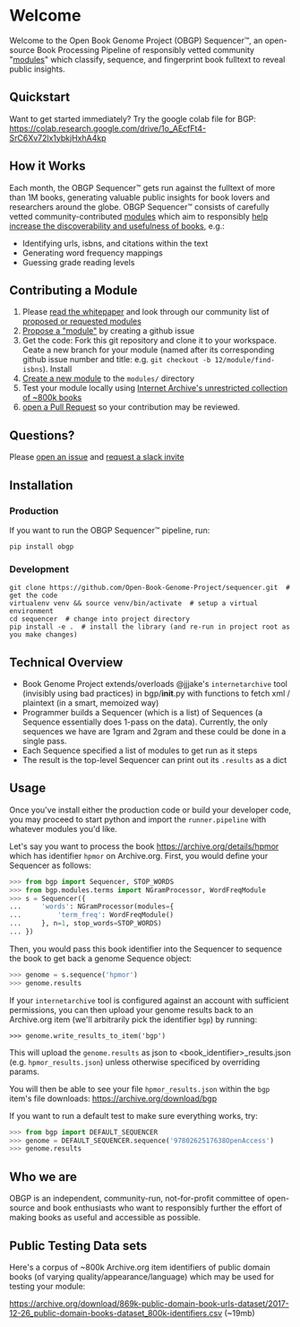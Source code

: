 # Welcome

Welcome to the Open Book Genome Project (OBGP) Sequencer™, an open-source Book Processing Pipeline of responsibly vetted community "[modules](https://github.com/Open-Book-Genome-Project/sequencer/tree/master/bgp/modules)" which classify, sequence, and fingerprint book fulltext to reveal public insights.

## Quickstart

Want to get started immediately? Try the google colab file for BGP:
https://colab.research.google.com/drive/1o_AEcfFt4-SrC6Xv72lx1ybkjHxhA4kp

## How it Works

Each month, the OBGP Sequencer™ gets run against the fulltext of more than 1M books, generating valuable public insights for book lovers and researchers around the globe. OBGP Sequencer™ consists of carefully vetted community-contributed [modules](https://github.com/Open-Book-Genome-Project/sequencer/tree/master/bgp/modules) which aim to responsibly [help increase the discoverability and usefulness of books](https://docs.google.com/document/d/1eybbw_qZ3EE9CJg868BhPuq5z_36Wq2G0Ki3Lkde9v8/edit?ts=5e5edcd1#heading=h.dj2jqsxuy8my), e.g.:
- Identifying urls, isbns, and citations within the text
- Generating word frequency mappings
- Guessing grade reading levels

## Contributing a Module

1. Please [read the whitepaper](https://docs.google.com/document/d/1eybbw_qZ3EE9CJg868BhPuq5z_36Wq2G0Ki3Lkde9v8/edit?ts=5e5edcd1#) and look through our community list of [proposed or requested modules](https://docs.google.com/document/d/1eybbw_qZ3EE9CJg868BhPuq5z_36Wq2G0Ki3Lkde9v8/edit?ts=5e5edcd1#heading=h.dj2jqsxuy8my)
2. [Propose a "module"](https://github.com/Open-Book-Genome-Project/sequencer/issues/new) by creating a github issue
3. Get the code: Fork this git repository and clone it to your workspace. Ceate a new branch for your module (named after its corresponding github issue number and title: e.g. `git checkout -b 12/module/find-isbns`). Install
4. [Create a new module](https://github.com/Open-Book-Genome-Project/sequencer/new/master) to the `modules/` directory
5. Test your module locally using [Internet Archive's unrestricted collection of ~800k books](https://docs.google.com/document/d/10cNGGYrDFu0BJg-pUYYzKpjB1TWkqKspTZl2YG-yLJ4/edit?fbclid=IwAR3fx-LPu7D4zU1FbcehX2bIY1fNU_nvbqOiy5QpS0yGv_ILhVr73WHD-BI#heading=h.36kkw3g3gzos)
5. [open a Pull Request](https://github.com/Open-Book-Genome-Project/sequencer/compare) so your contribution may be reviewed.

## Questions?
Please [open an issue](https://github.com/Open-Book-Genome-Project/sequencer/issues/new) and [request a slack invite](mailto:hi@mek.fyi)

## Installation

### Production

If you want to run the OBGP Sequencer™ pipeline, run:
```
pip install obgp
```
### Development

```
git clone https://github.com/Open-Book-Genome-Project/sequencer.git  # get the code
virtualenv venv && source venv/bin/activate  # setup a virtual environment
cd sequencer  # change into project directory
pip install -e .  # install the library (and re-run in project root as you make changes)
```

## Technical Overview

- Book Genome Project extends/overloads @jjjake's `internetarchive` tool (invisibly using bad practices) in bgp/__init__.py with functions to fetch xml / plaintext (in a smart, memoized way)
- Programmer builds a Sequencer (which is a list) of Sequences (a Sequence essentially does 1-pass on the data). Currently, the only sequences we have are 1gram and 2gram and these could be done in a single pass.
- Each Sequence specified a list of modules to get run as it steps
- The result is the top-level Sequencer can print out its `.results` as a dict

## Usage

Once you've install either the production code or build your developer code, you may proceed to start python and import the `runner.pipeline` with whatever modules you'd like.

Let's say you want to process the book https://archive.org/details/hpmor which has identifier `hpmor` on Archive.org. First, you would define your Sequencer as follows:

```python
>>> from bgp import Sequencer, STOP_WORDS
>>> from bgp.modules.terms import NGramProcessor, WordFreqModule
>>> s = Sequencer({
...     'words': NGramProcessor(modules={
...         'term_freq': WordFreqModule()
...     }, n=1, stop_words=STOP_WORDS)
... })
```

Then, you would pass this book identifier into the Sequencer to sequence the book to get back a genome Sequence object:

```python
>>> genome = s.sequence('hpmor')
>>> genome.results
```

If your `internetarchive` tool is configured against an account with sufficient permissions, you can then upload your genome results back to an Archive.org item (we'll arbitrarily pick the identifier `bgp`) by running:

```
>>> genome.write_results_to_item('bgp')
```

This will upload the `genome.results` as json to <book_identifier>_results.json (e.g. `hpmor_results.json`) unless otherwise specificed by overriding params.

You will then be able to see your file `hpmor_results.json` within the `bgp` item's file downloads: https://archive.org/download/bgp

If you want to run a default test to make sure everything works, try:

```python
>>> from bgp import DEFAULT_SEQUENCER
>>> genome = DEFAULT_SEQUENCER.sequence('9780262517638OpenAccess')
>>> genome.results
```

## Who we are

OBGP is an independent, community-run, not-for-profit committee of open-source and book enthusiasts who want to responsibly further the effort of making books as useful and accessible as possible.

## Public Testing Data sets

Here's a corpus of ~800k Archive.org item identifiers of public domain books (of varying quality/appearance/language) which may be used for testing your module:

https://archive.org/download/869k-public-domain-book-urls-dataset/2017-12-26_public-domain-books-dataset_800k-identifiers.csv (~19mb)
